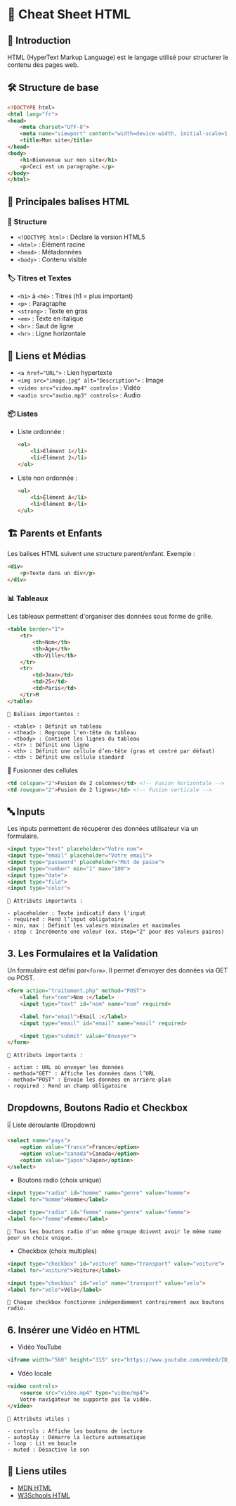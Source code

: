 # 📝 Cheat Sheet HTML

## 📌 Introduction
HTML (HyperText Markup Language) est le langage utilisé pour structurer le contenu des pages web.

## 🛠 Structure de base

```html
<!DOCTYPE html>
<html lang="fr">
<head>
    <meta charset="UTF-8">
    <meta name="viewport" content="width=device-width, initial-scale=1.0">
    <title>Mon site</title>
</head>
<body>
    <h1>Bienvenue sur mon site</h1>
    <p>Ceci est un paragraphe.</p>
</body>
</html>
```
## 🔖 Principales balises HTML

### 📂 Structure
- `<!DOCTYPE html>` : Déclare la version HTML5
- `<html>` : Élément racine
- `<head>` : Métadonnées
- `<body>` : Contenu visible

### 🏷 Titres et Textes
- `<h1>` à `<h6>` : Titres (h1 = plus important)
- `<p>` : Paragraphe
- `<strong>` : Texte en gras
- `<em>` : Texte en italique
- `<br>` : Saut de ligne
- `<hr>` : Ligne horizontale

## 🔗 Liens et Médias
- `<a href="URL">` : Lien hypertexte
- `<img src="image.jpg" alt="Description">` : Image
- `<video src="video.mp4" controls>` : Vidéo
- `<audio src="audio.mp3" controls>` : Audio

### 📦 Listes
- Liste ordonnée :
  ```html
  <ol>
      <li>Élément 1</li>
      <li>Élément 2</li>
  </ol>
  ```
- Liste non ordonnée :
  ```html
  <ul>
      <li>Élément A</li>
      <li>Élément B</li>
  </ul>
  ```

## 🏗️ Parents et Enfants
Les balises HTML suivent une structure parent/enfant. Exemple :
```html
<div>
    <p>Texte dans un div</p>
</div>
```

### 📊 Tableaux
Les tableaux permettent d'organiser des données sous forme de grille.

```html
<table border="1">
    <tr>
        <th>Nom</th>
        <th>Âge</th>
        <th>Ville</th>
    </tr>
    <tr>
        <td>Jean</td>
        <td>25</td>
        <td>Paris</td>
    </tr>M
</table>
```
    📌 Balises importantes :

    - <table> : Définit un tableau
    - <thead> : Regroupe l'en-tête du tableau
    - <tbody> : Contient les lignes du tableau
    - <tr> : Définit une ligne 
    - <th> : Définit une cellule d’en-tête (gras et centré par défaut) 
    - <td> : Définit une cellule standard

🔹 Fusionner des cellules
```html
<td colspan="2">Fusion de 2 colonnes</td> <!-- Fusion horizontale -->
<td rowspan="2">Fusion de 2 lignes</td> <!-- Fusion verticale -->
```

## 🔤 Inputs

Les inputs permettent de récupérer des données utilisateur via un formulaire.

```html
<input type="text" placeholder="Votre nom">
<input type="email" placeholder="Votre email">
<input type="password" placeholder="Mot de passe">
<input type="number" min="1" max="100">
<input type="date">
<input type="file">
<input type="color">
```
    📌 Attributs importants :

    - placeholder : Texte indicatif dans l'input
    - required : Rend l’input obligatoire
    - min, max : Définit les valeurs minimales et maximales
    - step : Incrémente une valeur (ex. step="2" pour des valeurs paires)

## 3. Les Formulaires et la Validation

Un formulaire est défini par```<form>```. Il permet d’envoyer des données via GET ou POST.

```html
<form action="traitement.php" method="POST">
    <label for="nom">Nom :</label>
    <input type="text" id="nom" name="nom" required>

    <label for="email">Email :</label>
    <input type="email" id="email" name="email" required>

    <input type="submit" value="Envoyer">
</form>

```

    📌 Attributs importants :

    - action : URL où envoyer les données
    - method="GET" : Affiche les données dans l’URL
    - method="POST" : Envoie les données en arrière-plan
    - required : Rend un champ obligatoire

## Dropdowns, Boutons Radio et Checkbox

🎚 Liste déroulante (Dropdown)

```html
<select name="pays">
    <option value="france">France</option>
    <option value="canada">Canada</option>
    <option value="japon">Japon</option>
</select>
```

- Boutons radio (choix unique)
```html
<input type="radio" id="homme" name="genre" value="homme">
<label for="homme">Homme</label>

<input type="radio" id="femme" name="genre" value="femme">
<label for="femme">Femme</label>
```
    📌 Tous les boutons radio d’un même groupe doivent avoir le même name pour un choix unique.


- Checkbox (choix multiples)
```html
<input type="checkbox" id="voiture" name="transport" value="voiture">
<label for="voiture">Voiture</label>

<input type="checkbox" id="velo" name="transport" value="velo">
<label for="velo">Vélo</label>
```
    📌 Chaque checkbox fonctionne indépendamment contrairement aux boutons radio.


## 6. Insérer une Vidéo en HTML

- Vidéo YouTube
```html 
<iframe width="560" height="315" src="https://www.youtube.com/embed/ID_DE_LA_VIDEO" allowfullscreen></iframe>
```
- Vdéo locale
```html
<video controls>
    <source src="video.mp4" type="video/mp4">
    Votre navigateur ne supporte pas la vidéo.
</video>
```
    📌 Attributs utiles :

    - controls : Affiche les boutons de lecture
    - autoplay : Démarre la lecture automsatique
    - loop : Lit en boucle
    - muted : Désactive le son

    
## 🔗 Liens utiles
- [MDN HTML](https://developer.mozilla.org/fr/docs/Web/HTML)
- [W3Schools HTML](https://www.w3schools.com/html/)

